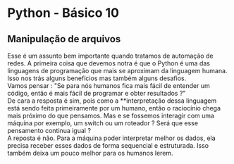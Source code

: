 # Python - Básico 10

## Manipulação de arquivos

Esse é um assunto bem importante quando tratamos de automação de redes. A primeira coisa que devemos notra é que o Python é uma das linguagens de programação que mais se aproximam da linguagem humana. Isso nos trás alguns benefícios mas também alguns desafios.  
Vamos pensar : "Se para nós humanos fica mais fácil de entender um código, então é mais fácil de programar e obter resultados ?"  
De cara a resposta é sim, pois como a **interpretação dessa linguagem está sendo feita primeiramente por um humano, então o raciocínio chega mais próximo do que pensamos. Mas e se fossemos interagir com uma máquina por exemplo, um switch ou um roteador ? Será que esse pensamento continua igual ?  
A reposta é não. Para a máquina poder interpretar melhor os dados, ela precisa receber esses dados de forma sequencial e estruturada. Isso também deixa um pouco melhor para os humanos lerem.   